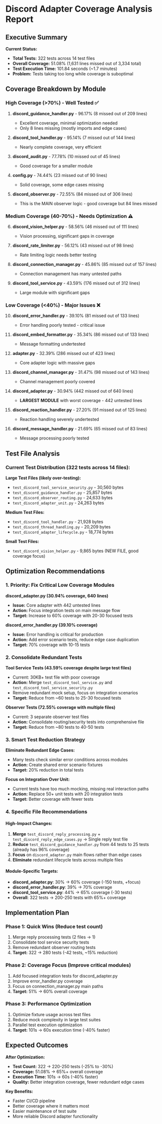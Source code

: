 # Discord Adapter Coverage Analysis Report

## Executive Summary

**Current Status:**
- **Total Tests:** 322 tests across 14 test files
- **Overall Coverage:** 51.08% (1,631 lines missed out of 3,334 total)
- **Test Execution Time:** 101.84 seconds (~1.7 minutes)
- **Problem:** Tests taking too long while coverage is suboptimal

## Coverage Breakdown by Module

### High Coverage (>70%) - Well Tested ✅
1. **discord_guidance_handler.py** - 96.17% (8 missed out of 209 lines)
   - Excellent coverage, minimal optimization needed
   - Only 8 lines missing (mostly imports and edge cases)

2. **discord_tool_handler.py** - 95.14% (7 missed out of 144 lines)
   - Nearly complete coverage, very efficient

3. **discord_audit.py** - 77.78% (10 missed out of 45 lines)
   - Good coverage for a smaller module

4. **config.py** - 74.44% (23 missed out of 90 lines)
   - Solid coverage, some edge cases missing

5. **discord_observer.py** - 72.55% (84 missed out of 306 lines)
   - This is the MAIN observer logic - good coverage but 84 lines missed

### Medium Coverage (40-70%) - Needs Optimization ⚠️
6. **discord_vision_helper.py** - 58.56% (46 missed out of 111 lines)
   - Vision processing, significant gaps in coverage

7. **discord_rate_limiter.py** - 56.12% (43 missed out of 98 lines)
   - Rate limiting logic needs better testing

8. **discord_connection_manager.py** - 45.86% (85 missed out of 157 lines)
   - Connection management has many untested paths

9. **discord_tool_service.py** - 43.59% (176 missed out of 312 lines)
   - Large module with significant gaps

### Low Coverage (<40%) - Major Issues ❌
10. **discord_error_handler.py** - 39.10% (81 missed out of 133 lines)
    - Error handling poorly tested - critical issue

11. **discord_embed_formatter.py** - 35.34% (86 missed out of 133 lines)
    - Message formatting undertested

12. **adapter.py** - 32.39% (286 missed out of 423 lines)
    - Core adapter logic with massive gaps

13. **discord_channel_manager.py** - 31.47% (98 missed out of 143 lines)
    - Channel management poorly covered

14. **discord_adapter.py** - 30.94% (442 missed out of 640 lines)
    - **LARGEST MODULE** with worst coverage - 442 untested lines

15. **discord_reaction_handler.py** - 27.20% (91 missed out of 125 lines)
    - Reaction handling severely undertested

16. **discord_message_handler.py** - 21.69% (65 missed out of 83 lines)
    - Message processing poorly tested

## Test File Analysis

### Current Test Distribution (322 tests across 14 files):

**Large Test Files (likely over-testing):**
- `test_discord_tool_service_security.py` - 30,560 bytes
- `test_discord_guidance_handler.py` - 25,857 bytes
- `test_discord_observer_routing.py` - 24,633 bytes
- `test_discord_adapter_unit.py` - 24,263 bytes

**Medium Test Files:**
- `test_discord_tool_handler.py` - 21,928 bytes
- `test_discord_thread_handling.py` - 20,209 bytes
- `test_discord_adapter_lifecycle.py` - 18,774 bytes

**Small Test Files:**
- `test_discord_vision_helper.py` - 9,865 bytes (NEW FILE, good coverage focus)

## Optimization Recommendations

### 1. **Priority: Fix Critical Low Coverage Modules**

**discord_adapter.py (30.94% coverage, 640 lines)**
- **Issue:** Core adapter with 442 untested lines
- **Action:** Focus integration tests on main message flow
- **Target:** Increase to 60% coverage with 20-30 focused tests

**discord_error_handler.py (39.10% coverage)**
- **Issue:** Error handling is critical for production
- **Action:** Add error scenario tests, reduce edge case duplication
- **Target:** 70% coverage with 10-15 tests

### 2. **Consolidate Redundant Tests**

**Tool Service Tests (43.59% coverage despite large test files)**
- Current: 30KB+ test file with poor coverage
- **Action:** Merge `test_discord_tool_service.py` and `test_discord_tool_service_security.py`
- Remove redundant mock setup, focus on integration scenarios
- **Target:** Reduce from ~60 tests to 25-30 focused tests

**Observer Tests (72.55% coverage with multiple files)**
- Current: 3 separate observer test files
- **Action:** Consolidate routing/security tests into comprehensive file
- **Target:** Reduce from ~80 tests to 40-50 tests

### 3. **Smart Test Reduction Strategy**

**Eliminate Redundant Edge Cases:**
- Many tests check similar error conditions across modules
- **Action:** Create shared error scenario fixtures
- **Target:** 20% reduction in total tests

**Focus on Integration Over Unit:**
- Current tests have too much mocking, missing real interaction paths
- **Action:** Replace 50+ unit tests with 20 integration tests
- **Target:** Better coverage with fewer tests

### 4. **Specific File Recommendations**

#### High-Impact Changes:
1. **Merge** `test_discord_reply_processing.py` + `test_discord_reply_edge_cases.py` → Single reply test file
2. **Reduce** `test_discord_guidance_handler.py` from 44 tests to 25 tests (already has 96% coverage)
3. **Focus** on `discord_adapter.py` main flows rather than edge cases
4. **Eliminate** redundant lifecycle tests across multiple files

#### Module-Specific Targets:
- **discord_adapter.py**: 30% → 60% coverage (-150 tests, +focus)
- **discord_error_handler.py**: 39% → 70% coverage
- **discord_tool_service.py**: 44% → 65% coverage (-30 tests)
- **Overall**: 322 tests → 200-250 tests with 65%+ coverage

## Implementation Plan

### Phase 1: Quick Wins (Reduce test count)
1. Merge reply processing tests (2 files → 1)
2. Consolidate tool service security tests
3. Remove redundant observer routing tests
4. **Target:** 322 → 280 tests (-42 tests, ~15% reduction)

### Phase 2: Coverage Focus (Improve critical modules)
1. Add focused integration tests for discord_adapter.py
2. Improve error_handler.py coverage
3. Focus on connection_manager.py main paths
4. **Target:** 51% → 60% overall coverage

### Phase 3: Performance Optimization
1. Optimize fixture usage across test files
2. Reduce mock complexity in large test suites
3. Parallel test execution optimization
4. **Target:** 101s → 60s execution time (-40% faster)

## Expected Outcomes

**After Optimization:**
- **Test Count:** 322 → 220-250 tests (-25% to -30%)
- **Coverage:** 51.08% → 65%+ overall coverage
- **Execution Time:** 101s → 60s (-40% faster)
- **Quality:** Better integration coverage, fewer redundant edge cases

**Key Benefits:**
- Faster CI/CD pipeline
- Better coverage where it matters most
- Easier maintenance of test suite
- More reliable Discord adapter functionality